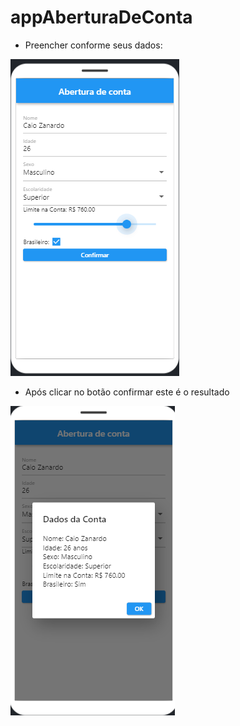 # appAberturaDeConta

- Preencher conforme seus dados:

![PRINT!](Preencher.png)

- Após clicar no botão confirmar este é o resultado

![PRINT!](dados.png)
